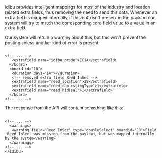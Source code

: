 <p>idibu provides intelligent mappings for most of the industry and location related extra fields, thus removing the need to send this data. Whenever an extra field is mapped internally, if this data isn&#39;t present in the payload our system will try to match the corresponding core field value to a value in an extra field.</p>
<p>Our system will return a warning about this, but this won&#39;t prevent the posting unless another kind of error is present:</p>
<pre>
<code>
&lt;!-- ... --&gt;
&nbsp;&nbsp;&nbsp;&lt;extrafield name=&quot;idibu_pcode&quot;&gt;EC1A&lt;/extrafield&gt;
&nbsp;&nbsp;&lt;/board&gt;
&nbsp;&nbsp;&lt;board id=&quot;10&quot;&gt;
&nbsp;&nbsp;&nbsp;&lt;duration days=&quot;14&quot;&gt;&lt;/duration&gt;
&nbsp;&nbsp;&nbsp;&lt;!-- removed extra field Reed_InSec --&gt;
&nbsp;&nbsp;&nbsp;&lt;extrafield name=&quot;reed_location&quot;&gt;38&lt;/extrafield&gt;
&nbsp;&nbsp;&nbsp;&lt;extrafield name=&quot;reed_cboListingType&quot;&gt;1&lt;/extrafield&gt;
&nbsp;&nbsp;&nbsp;&lt;extrafield name=&quot;reed_hidesal&quot;&gt;1&lt;/extrafield&gt;
&nbsp;&nbsp;&lt;/board&gt;
&lt;!-- ... --&gt;
</code></pre>
<p>The response from the API will contain something like this:</p>
<pre>
<code>
&lt;!-- ... --&gt;
&nbsp;&nbsp;&lt;warnings&gt;
&nbsp;&nbsp;&nbsp;&lt;warning field=&#39;Reed_InSec&#39; type=&#39;doubleSelect&#39; boardid=&#39;10&#39;&gt;Field &#39;Reed_InSec&#39; was missing from the payload, but was mapped internally by the system&lt;/warning&gt;
&nbsp;&nbsp;&lt;/warnings&gt;
&lt;!-- ... --&gt;
&lt;/idibu&gt;
</code></pre>
